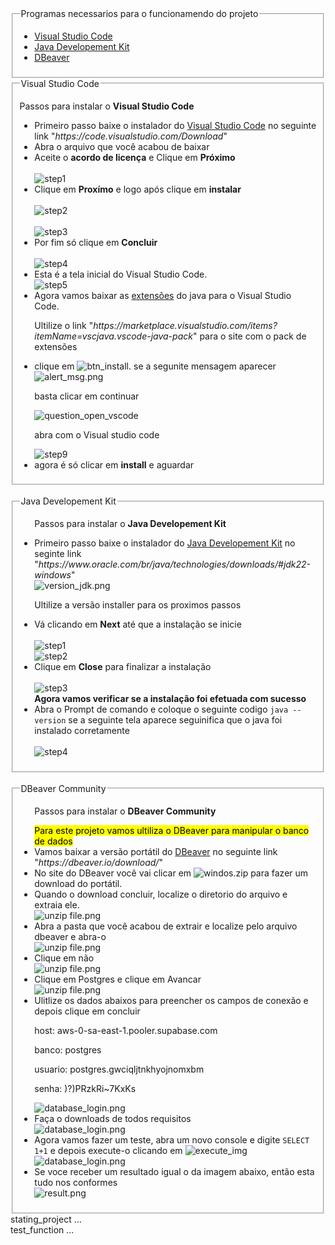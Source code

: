 <body>
        <div id="progran_require">
            <fieldset>
                <legend>Programas necessarios para o funcionamendo do projeto</legend>
                <ul>
                    <li><a href="#VSCODE">Visual Studio Code</a></li>
                    <li><a href="#JDK">Java Developement Kit</a></li>
                    <li><a href="#DBEAVER">DBeaver</a></li>
                </ul>
            </fieldset>
        </div>
            <fieldset class="installer" id="VSCODE">
                <legend>Visual Studio Code</legend>
                <p>Passos para instalar o <b>Visual Studio Code</b></p>
                <ul>
                    <li>Primeiro passo baixe o instalador do <a href="https://code.visualstudio.com/Download">Visual Studio Code</a> no seguinte link "<em>https://code.visualstudio.com/Download</em>"</li>
                    <li>Abra o arquivo que você acabou de baixar</li>
                    <li>Aceite o <b>acordo de licença</b> e Clique em <b>Próximo</b> </li>
                    <br>
                    <span class="img_container">
                        <img class="steps_vscode" src="IMG/docs_vscode/step 1.png" alt="step1">
                    </span>
                    <br>
                    <li>Clique em <b>Proxímo</b> e logo após clique em <b>instalar</b></li>
                    <br>
                    <span class="img_container">
                        <img class="steps_vscode" src="IMG/docs_vscode/step 2.png" alt="step2">
                    </span>
                    <br>
                    <br>
                    <span class="img_container">
                        <img class="steps_vscode" src="IMG/docs_vscode/step 3.png" alt="step3">
                    </span>
                    <br>
                    <li>Por fim só clique em <b>Concluir</b></li>
                    <br>
                    <span class="img_container">
                        <img class="steps_vscode" src="IMG/docs_vscode/step 4.png" alt="step4">
                    </span>
                    <br>
					<li>Esta é a tela inicial do Visual Studio Code.</li>
                    <span class="img_container">
                        <img class="steps_vscode" src="IMG/docs_vscode/step 5.png" alt="step5">
                    </span>
					<br>
					<li>Agora vamos baixar as <a href="https://marketplace.visualstudio.com/items?itemName=vscjava.vscode-java-pack">extensões</a> do java para o Visual Studio Code.</li>
                        <p>Ultilize o link "<em>https://marketplace.visualstudio.com/items?itemName=vscjava.vscode-java-pack</em>" para o site com o pack de extensões</p>
                    <li>clique em <img src="IMG/docs_vscode/btn_install.png" alt="btn_install">. se a segunite mensagem aparecer</li>
                    <span class="img_container">
                        <img src="IMG/docs_vscode/alert_msg.png" alt="alert_msg.png">
                    </span>
                    <p>basta clicar em continuar</p>
                    <span class="img_container">
                        <img src="IMG/docs_vscode/question_open_vscode.png" alt="question_open_vscode">
                    </span>
                    <p>abra com o Visual studio code</p>
                    <span class="img_container">
                        <img src="IMG/docs_vscode/step 9.png" alt="step9">
                    </span>
                    <li>agora é só clicar em <b>install</b> e aguardar</li>
                </ul>
            </fieldset>
            <br>
            <fieldset class="installer" id="JDK">
                <legend>Java Developement Kit</legend>
                <ul>
                    <p>Passos para instalar o <b>Java Developement Kit</b></p>
                    <li>Primeiro passo baixe o instalador do <a href="https://www.oracle.com/br/java/technologies/downloads/#jdk22-windows">Java Developement Kit</a> no seginte link "<em>https://www.oracle.com/br/java/technologies/downloads/#jdk22-windows</em>"</li>
                    <span class="img_container">
                        <img src="IMG/docs_JDK/version_jdk.png" alt="version_jdk.png">
                    </span>
                    <p>Ultilize a versão installer para os proximos passos</p>
                    <li>Vá clicando em <b>Next</b> até que a instalação se inicie</li>
                    <br>
                    <span class="img_container">
                        <img class="steps_jdk" src="IMG/docs_JDK/step1.png" alt="step1">
                    </span>
                    <br>
                    <span class="img_container">
                        <img class="steps_jdk" src="IMG/docs_JDK/step2.png" alt="step2">
                    </span>
                    <br>
                    <li>Clique em <b>Close</b> para finalizar a instalação</li>
                    <br>
                    <span class="img_container">
                        <img class="steps_jdk" src="IMG/docs_JDK/step3.png" alt="step3">
                    </span>
                    <br>
                    <b>Agora vamos verificar se a instalação foi efetuada com sucesso</b>
                    <li>Abra o Prompt de comando e coloque o seguinte codigo <code class="cmd">java --version</code> se a seguinte tela aparece seguinifica que o java foi instalado corretamente</li>
                    <br>
                    <span class="img_container">
                        <img class="steps_jdk" src="IMG/docs_JDK/step4.png" alt="step4">
                    </span>
                </ul>
            </fieldset>
            <br>
            <fieldset class="installer" id="DBEAVER">
                <legend>DBeaver Community</legend>
                <ul>
                    <p>Passos para instalar o <b>DBeaver Community</b></p>
                    <mark>Para este projeto vamos ultiliza o DBeaver para manipular o banco de dados</mark>
                    <li>Vamos baixar a versão portátil do <a href="https://dbeaver.io/download/">DBeaver</a> no seguinte link "<em>https://dbeaver.io/download/</em>"</li>
                    <li>No site do DBeaver você vai clicar em <img src="IMG/docs_dbeaver/windows_zip_btn.png" alt="windos.zip"> para fazer um download do portátil.</li>
                    <li>Quando o download concluir, localize o diretorio do arquivo e extraia ele.</li>
                    <span class="img_container">
                        <img src="IMG/docs_dbeaver/unzip file.png" alt="unzip file.png">
                    </span>
                    <li>Abra a pasta que você acabou de extrair e localize pelo arquivo dbeaver e abra-o</li>
                    <span class="img_container">
                        <img src="IMG/docs_dbeaver/dbeaver.exe.png" alt="unzip file.png">
                    </span>
                    <li>Clique em não</li>
                    <span class="img_container">
                        <img src="IMG/docs_dbeaver/step2.png" alt="unzip file.png">
                    </span>
                    <li>Clique em Postgres e clique em Avancar</li>
                    <span class="img_container">
                        <img src="IMG/docs_dbeaver/step3.png" alt="unzip file.png">
                    </span>
                    <li>Ulitlize os dados abaixos para preencher os campos de conexão e depois clique em concluir</li>
                    <p>host: aws-0-sa-east-1.pooler.supabase.com</p>
                    <p>banco: postgres</p>
                    <p>usuario: postgres.gwciqljtnkhyojnomxbm</p>
                    <p>senha: )?)PRzkRi~7KxKs</p>
                    <span class="img_container">
                        <img src="IMG/docs_dbeaver/database_login.png" alt="database_login.png">
                    </span>
                    <li>Faça o downloads de todos requisitos</li>
                    <span class="img_container">
                        <img src="IMG/docs_dbeaver/donwload_requisitos.png" alt="database_login.png">
                    </span>
                    <li>Agora vamos fazer um teste, abra um novo console e digite <code>SELECT 1+1</code> e depois execute-o clicando em <img src="IMG/docs_dbeaver/execute_img.png" alt="execute_img"></li>
                    <span class="img_container">
                        <img src="IMG/docs_dbeaver/console.png" alt="database_login.png">
                    </span>
                    <li>Se voce receber um resultado igual o da imagem abaixo, então esta tudo nos conformes</li>
                    <span class="img_container">
                        <img src="IMG/docs_dbeaver/result.png" alt="result.png">
                    </span>
                </ul>
            </fieldset>
        </div>
        <div id="stating_project">
            stating_project ...
        </div>
        <div id="test_function">
            test_function ...
        </div>
        <div hidden>
            <ul>
                <li>arquivo .proprierts que formata locais de usabilidade do scopo</li>
                <li>repositore onde pode ser alterado caminho do projeto fazendo com que seja renderizando outra tela</li>
                <li>alteração no html</li>
                <li>Mudança de scopo de busca em java e javascript</li>
            </ul>
        </div>
    </body>
